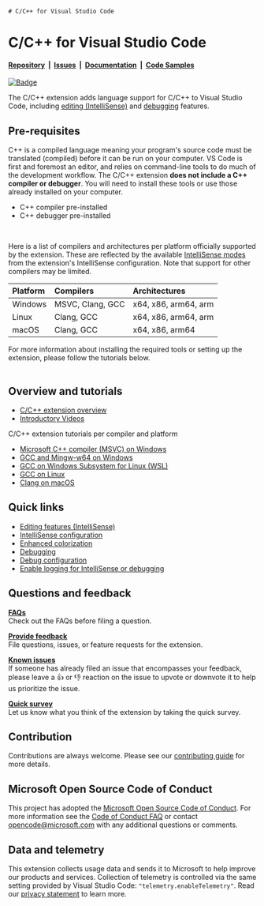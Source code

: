     # C/C++ for Visual Studio Code
# C/C++ for Visual Studio Code
#### [Repository](https://github.com/microsoft/vscode-cpptools)&nbsp;&nbsp;|&nbsp;&nbsp;[Issues](https://github.com/microsoft/vscode-cpptools/issues)&nbsp;&nbsp;|&nbsp;&nbsp;[Documentation](https://code.visualstudio.com/docs/languages/cpp)&nbsp;&nbsp;|&nbsp;&nbsp;[Code Samples](https://github.com/microsoft/vscode-cpptools/tree/main/Code%20Samples)

[![Badge](https://aka.ms/vsls-badge)](https://aka.ms/vsls)

The C/C++ extension adds language support for C/C++ to Visual Studio Code, including [editing (IntelliSense)](https://code.visualstudio.com/docs/cpp/cpp-ide) and [debugging](https://code.visualstudio.com/docs/cpp/cpp-debug) features.

## Pre-requisites
C++ is a compiled language meaning your program's source code must be translated (compiled) before it can be run on your computer. VS Code is first and foremost an editor, and relies on command-line tools to do much of the development workflow. The C/C++ extension **does not include a C++ compiler or debugger**. You will need to install these tools or use those already installed on your computer.
 * C++ compiler pre-installed
 * C++ debugger pre-installed

<br/>

Here is a list of compilers and architectures per platform officially supported by the extension. These are reflected by the available [IntelliSense modes](https://code.visualstudio.com/docs/cpp/configure-intellisense-crosscompilation#_intellisense-mode) from the extension's IntelliSense configuration. Note that support for other compilers may be limited.

Platform | Compilers | Architectures
:--- | :--- | :--- 
Windows | MSVC, Clang, GCC | x64, x86, arm64, arm
Linux | Clang, GCC | x64, x86, arm64, arm
macOS | Clang, GCC | x64, x86, arm64

For more information about installing the required tools or setting up the extension, please follow the tutorials below.
<br/>
<br/>

## Overview and tutorials
* [C/C++ extension overview](https://code.visualstudio.com/docs/languages/cpp)
* [Introductory Videos](https://code.visualstudio.com/docs/cpp/introvideos-cpp)

C/C++ extension tutorials per compiler and platform
* [Microsoft C++ compiler (MSVC) on Windows](https://code.visualstudio.com/docs/cpp/config-msvc)
* [GCC and Mingw-w64 on Windows](https://code.visualstudio.com/docs/cpp/config-mingw)
* [GCC on Windows Subsystem for Linux (WSL)](https://code.visualstudio.com/docs/cpp/config-wsl)
* [GCC on Linux](https://code.visualstudio.com/docs/cpp/config-linux)
* [Clang on macOS](https://code.visualstudio.com/docs/cpp/config-clang-mac)

## Quick links
* [Editing features (IntelliSense)](https://code.visualstudio.com/docs/cpp/cpp-ide)
* [IntelliSense configuration](https://code.visualstudio.com/docs/cpp/customize-default-settings-cpp)
* [Enhanced colorization](https://code.visualstudio.com/docs/cpp/colorization-cpp)
* [Debugging](https://code.visualstudio.com/docs/cpp/cpp-debug)
* [Debug configuration](https://code.visualstudio.com/docs/cpp/launch-json-reference)
* [Enable logging for IntelliSense or debugging](https://code.visualstudio.com/docs/cpp/enable-logging-cpp)

## Questions and feedback

**[FAQs](https://code.visualstudio.com/docs/cpp/faq-cpp)**
<br>
Check out the FAQs before filing a question.
<br>

**[Provide feedback](https://github.com/microsoft/vscode-cpptools/issues/new/choose)**
<br>
File questions, issues, or feature requests for the extension.
<br>

**[Known issues](https://github.com/Microsoft/vscode-cpptools/issues)**
<br>
If someone has already filed an issue that encompasses your feedback, please leave a 👍 or 👎 reaction on the issue to upvote or downvote it to help us prioritize the issue.
<br>

**[Quick survey](https://www.research.net/r/VBVV6C6)**
<br>
Let us know what you think of the extension by taking the quick survey.

## Contribution

Contributions are always welcome. Please see our [contributing guide](CONTRIBUTING.md) for more details.

## Microsoft Open Source Code of Conduct

This project has adopted the [Microsoft Open Source Code of Conduct](https://opensource.microsoft.com/codeofconduct/). For more information see the [Code of Conduct FAQ](https://opensource.microsoft.com/codeofconduct/faq/) or contact opencode@microsoft.com with any additional questions or comments.

## Data and telemetry

This extension collects usage data and sends it to Microsoft to help improve our products and services. Collection of telemetry is controlled via the same setting provided by Visual Studio Code: `"telemetry.enableTelemetry"`. Read our [privacy statement](https://privacy.microsoft.com/en-us/privacystatement) to learn more.
